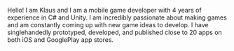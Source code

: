 Hello! I am Klaus and I am a mobile game developer with 4 years of experience in C# and Unity.
I am incredibly passionate about making games and am constantly coming up with new game ideas to develop.
I have singlehandedly prototyped, developed, and published close to 20 apps on both iOS and GooglePlay app stores.
